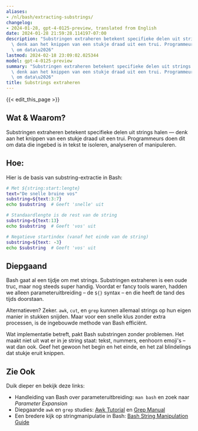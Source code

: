 ```yaml
---
aliases:
- /nl/bash/extracting-substrings/
changelog:
- 2024-01-28, gpt-4-0125-preview, translated from English
date: 2024-01-28 21:59:28.114197-07:00
description: "Substringen extraheren betekent specifieke delen uit strings halen \u2014\
  \ denk aan het knippen van een stukje draad uit een trui. Programmeurs doen dit\
  \ om data\u2026"
lastmod: 2024-02-18 23:09:02.025344
model: gpt-4-0125-preview
summary: "Substringen extraheren betekent specifieke delen uit strings halen \u2014\
  \ denk aan het knippen van een stukje draad uit een trui. Programmeurs doen dit\
  \ om data\u2026"
title: Substrings extraheren
---
```


{{< edit_this_page >}}

## Wat & Waarom?

Substringen extraheren betekent specifieke delen uit strings halen — denk aan het knippen van een stukje draad uit een trui. Programmeurs doen dit om data die ingebed is in tekst te isoleren, analyseren of manipuleren.

## Hoe:

Hier is de basis van substring-extractie in Bash:

```Bash
# Met ${string:start:lengte}
text="De snelle bruine vos"
substring=${text:3:7}
echo $substring  # Geeft 'snelle' uit

# Standaardlengte is de rest van de string
substring=${text:13}
echo $substring  # Geeft 'vos' uit

# Negatieve startindex (vanaf het einde van de string)
substring=${text: -3}
echo $substring  # Geeft 'vos' uit
```

## Diepgaand

Bash gaat al een tijdje om met strings. Substringen extraheren is een oude truc, maar nog steeds super handig. Voordat er fancy tools waren, hadden we alleen parameteruitbreiding – de `${}` syntax – en die heeft de tand des tijds doorstaan.

Alternatieven? Zeker. `awk`, `cut`, en `grep` kunnen allemaal strings op hun eigen manier in stukken snijden. Maar voor een snelle klus zonder extra processen, is de ingebouwde methode van Bash efficiënt.

Wat implementatie betreft, pakt Bash substringen zonder problemen. Het maakt niet uit wat er in je string staat: tekst, nummers, eenhoorn emoji's – wat dan ook. Geef het gewoon het begin en het einde, en het zal blindelings dat stukje eruit knippen.

## Zie Ook

Duik dieper en bekijk deze links:

- Handleiding van Bash over parameteruitbreiding: `man bash` en zoek naar *Parameter Expansion*
- Diepgaande `awk` en `grep` studies: [Awk Tutorial](https://www.gnu.org/software/gawk/manual/) en [Grep Manual](https://www.gnu.org/software/grep/manual/grep.html)
- Een bredere kijk op stringmanipulatie in Bash: [Bash String Manipulation Guide](https://www.tldp.org/LDP/abs/html/string-manipulation.html)
